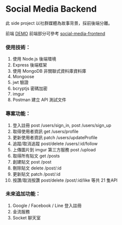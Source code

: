 # Social Media Backend

此 side project 以社群媒體為故事背景，採前後端分離。

前端 [DEMO](https://social-media-mejt.onrender.com/)
前端部分可參考 [social-media-frontend](https://github.com/ZachChiu/social-media-frontend)

### 使用技術：

1. 使用 Node.js 後端環境 
2. Express 後端框架
3. 使用 MongoDB 非關聯式資料庫資料庫
4. Mongoose
5. jwt 驗證
6. bcryptjs 密碼加密
7. imgur
8. Postman 建立 API 測試文件


### 專案功能：

1. 登入註冊 post /users/sign_in, post /users/sign_up
2. 取得使用者資訊 get /users/profile
3. 更新使用者資訊 patch /users/updateProfile
4. 追蹤/取消追蹤 post/delete /users/:id/follow
5. 上傳圖片到 imgur 第三方服務 post /upload
6. 取得所有貼文 get /posts
7. 創建貼文 post /post
8. 刪除貼文 delete /post/:id
9. 更新貼文 patch /post/:id
10. 按讚/取消按讚 post/delete /post/:id/like
等共 21 隻API

### 未來追加功能：

1. Google / Facebook / Line 登入註冊
2. 金流服務
3. Socket 聊天室


